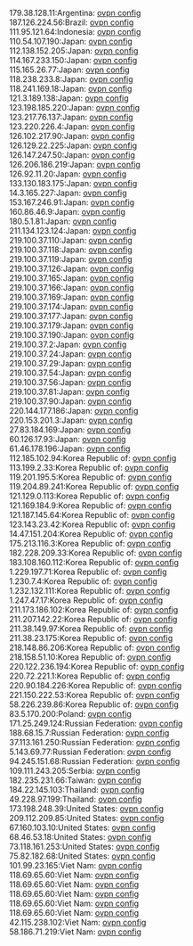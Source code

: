 179.38.128.11:Argentina: [ovpn config](vpn/179_38_128_11.ovpn)  
187.126.224.56:Brazil: [ovpn config](vpn/187_126_224_56.ovpn)  
111.95.121.64:Indonesia: [ovpn config](vpn/111_95_121_64.ovpn)  
110.54.107.190:Japan: [ovpn config](vpn/110_54_107_190.ovpn)  
112.138.152.205:Japan: [ovpn config](vpn/112_138_152_205.ovpn)  
114.167.233.150:Japan: [ovpn config](vpn/114_167_233_150.ovpn)  
115.165.26.77:Japan: [ovpn config](vpn/115_165_26_77.ovpn)  
118.238.233.8:Japan: [ovpn config](vpn/118_238_233_8.ovpn)  
118.241.169.18:Japan: [ovpn config](vpn/118_241_169_18.ovpn)  
121.3.189.138:Japan: [ovpn config](vpn/121_3_189_138.ovpn)  
123.198.185.220:Japan: [ovpn config](vpn/123_198_185_220.ovpn)  
123.217.76.137:Japan: [ovpn config](vpn/123_217_76_137.ovpn)  
123.220.226.4:Japan: [ovpn config](vpn/123_220_226_4.ovpn)  
126.102.217.90:Japan: [ovpn config](vpn/126_102_217_90.ovpn)  
126.129.22.225:Japan: [ovpn config](vpn/126_129_22_225.ovpn)  
126.147.247.50:Japan: [ovpn config](vpn/126_147_247_50.ovpn)  
126.206.186.219:Japan: [ovpn config](vpn/126_206_186_219.ovpn)  
126.92.11.20:Japan: [ovpn config](vpn/126_92_11_20.ovpn)  
133.130.183.175:Japan: [ovpn config](vpn/133_130_183_175.ovpn)  
14.3.165.227:Japan: [ovpn config](vpn/14_3_165_227.ovpn)  
153.167.246.91:Japan: [ovpn config](vpn/153_167_246_91.ovpn)  
160.86.46.9:Japan: [ovpn config](vpn/160_86_46_9.ovpn)  
180.5.1.81:Japan: [ovpn config](vpn/180_5_1_81.ovpn)  
211.134.123.124:Japan: [ovpn config](vpn/211_134_123_124.ovpn)  
219.100.37.110:Japan: [ovpn config](vpn/219_100_37_110.ovpn)  
219.100.37.118:Japan: [ovpn config](vpn/219_100_37_118.ovpn)  
219.100.37.119:Japan: [ovpn config](vpn/219_100_37_119.ovpn)  
219.100.37.126:Japan: [ovpn config](vpn/219_100_37_126.ovpn)  
219.100.37.165:Japan: [ovpn config](vpn/219_100_37_165.ovpn)  
219.100.37.166:Japan: [ovpn config](vpn/219_100_37_166.ovpn)  
219.100.37.169:Japan: [ovpn config](vpn/219_100_37_169.ovpn)  
219.100.37.174:Japan: [ovpn config](vpn/219_100_37_174.ovpn)  
219.100.37.177:Japan: [ovpn config](vpn/219_100_37_177.ovpn)  
219.100.37.179:Japan: [ovpn config](vpn/219_100_37_179.ovpn)  
219.100.37.190:Japan: [ovpn config](vpn/219_100_37_190.ovpn)  
219.100.37.2:Japan: [ovpn config](vpn/219_100_37_2.ovpn)  
219.100.37.24:Japan: [ovpn config](vpn/219_100_37_24.ovpn)  
219.100.37.29:Japan: [ovpn config](vpn/219_100_37_29.ovpn)  
219.100.37.54:Japan: [ovpn config](vpn/219_100_37_54.ovpn)  
219.100.37.56:Japan: [ovpn config](vpn/219_100_37_56.ovpn)  
219.100.37.81:Japan: [ovpn config](vpn/219_100_37_81.ovpn)  
219.100.37.90:Japan: [ovpn config](vpn/219_100_37_90.ovpn)  
220.144.177.186:Japan: [ovpn config](vpn/220_144_177_186.ovpn)  
220.153.201.3:Japan: [ovpn config](vpn/220_153_201_3.ovpn)  
27.83.184.169:Japan: [ovpn config](vpn/27_83_184_169.ovpn)  
60.126.17.93:Japan: [ovpn config](vpn/60_126_17_93.ovpn)  
61.46.178.196:Japan: [ovpn config](vpn/61_46_178_196.ovpn)  
112.185.102.94:Korea Republic of: [ovpn config](vpn/112_185_102_94.ovpn)  
113.199.2.33:Korea Republic of: [ovpn config](vpn/113_199_2_33.ovpn)  
119.201.195.5:Korea Republic of: [ovpn config](vpn/119_201_195_5.ovpn)  
119.204.89.241:Korea Republic of: [ovpn config](vpn/119_204_89_241.ovpn)  
121.129.0.113:Korea Republic of: [ovpn config](vpn/121_129_0_113.ovpn)  
121.169.184.9:Korea Republic of: [ovpn config](vpn/121_169_184_9.ovpn)  
121.187.145.64:Korea Republic of: [ovpn config](vpn/121_187_145_64.ovpn)  
123.143.23.42:Korea Republic of: [ovpn config](vpn/123_143_23_42.ovpn)  
14.47.151.204:Korea Republic of: [ovpn config](vpn/14_47_151_204.ovpn)  
175.213.116.3:Korea Republic of: [ovpn config](vpn/175_213_116_3.ovpn)  
182.228.209.33:Korea Republic of: [ovpn config](vpn/182_228_209_33.ovpn)  
183.108.160.112:Korea Republic of: [ovpn config](vpn/183_108_160_112.ovpn)  
1.229.197.71:Korea Republic of: [ovpn config](vpn/1_229_197_71.ovpn)  
1.230.7.4:Korea Republic of: [ovpn config](vpn/1_230_7_4.ovpn)  
1.232.132.111:Korea Republic of: [ovpn config](vpn/1_232_132_111.ovpn)  
1.247.47.17:Korea Republic of: [ovpn config](vpn/1_247_47_17.ovpn)  
211.173.186.102:Korea Republic of: [ovpn config](vpn/211_173_186_102.ovpn)  
211.207.142.22:Korea Republic of: [ovpn config](vpn/211_207_142_22.ovpn)  
211.38.149.97:Korea Republic of: [ovpn config](vpn/211_38_149_97.ovpn)  
211.38.23.175:Korea Republic of: [ovpn config](vpn/211_38_23_175.ovpn)  
218.148.86.206:Korea Republic of: [ovpn config](vpn/218_148_86_206.ovpn)  
218.158.51.10:Korea Republic of: [ovpn config](vpn/218_158_51_10.ovpn)  
220.122.236.194:Korea Republic of: [ovpn config](vpn/220_122_236_194.ovpn)  
220.72.221.1:Korea Republic of: [ovpn config](vpn/220_72_221_1.ovpn)  
220.90.184.226:Korea Republic of: [ovpn config](vpn/220_90_184_226.ovpn)  
221.150.222.53:Korea Republic of: [ovpn config](vpn/221_150_222_53.ovpn)  
58.226.239.86:Korea Republic of: [ovpn config](vpn/58_226_239_86.ovpn)  
83.5.170.200:Poland: [ovpn config](vpn/83_5_170_200.ovpn)  
171.25.249.124:Russian Federation: [ovpn config](vpn/171_25_249_124.ovpn)  
188.68.15.7:Russian Federation: [ovpn config](vpn/188_68_15_7.ovpn)  
37.113.161.250:Russian Federation: [ovpn config](vpn/37_113_161_250.ovpn)  
5.143.69.77:Russian Federation: [ovpn config](vpn/5_143_69_77.ovpn)  
94.245.151.68:Russian Federation: [ovpn config](vpn/94_245_151_68.ovpn)  
109.111.243.205:Serbia: [ovpn config](vpn/109_111_243_205.ovpn)  
182.235.231.66:Taiwan: [ovpn config](vpn/182_235_231_66.ovpn)  
184.22.145.103:Thailand: [ovpn config](vpn/184_22_145_103.ovpn)  
49.228.97.199:Thailand: [ovpn config](vpn/49_228_97_199.ovpn)  
173.198.248.39:United States: [ovpn config](vpn/173_198_248_39.ovpn)  
209.112.209.85:United States: [ovpn config](vpn/209_112_209_85.ovpn)  
67.160.103.10:United States: [ovpn config](vpn/67_160_103_10.ovpn)  
68.46.53.18:United States: [ovpn config](vpn/68_46_53_18.ovpn)  
73.118.161.253:United States: [ovpn config](vpn/73_118_161_253.ovpn)  
75.82.182.68:United States: [ovpn config](vpn/75_82_182_68.ovpn)  
101.99.23.165:Viet Nam: [ovpn config](vpn/101_99_23_165.ovpn)  
118.69.65.60:Viet Nam: [ovpn config](vpn/118_69_65_60.ovpn)  
118.69.65.60:Viet Nam: [ovpn config](vpn/118_69_65_60.ovpn)  
118.69.65.60:Viet Nam: [ovpn config](vpn/118_69_65_60.ovpn)  
118.69.65.60:Viet Nam: [ovpn config](vpn/118_69_65_60.ovpn)  
118.69.65.60:Viet Nam: [ovpn config](vpn/118_69_65_60.ovpn)  
42.115.238.102:Viet Nam: [ovpn config](vpn/42_115_238_102.ovpn)  
58.186.71.219:Viet Nam: [ovpn config](vpn/58_186_71_219.ovpn)  
